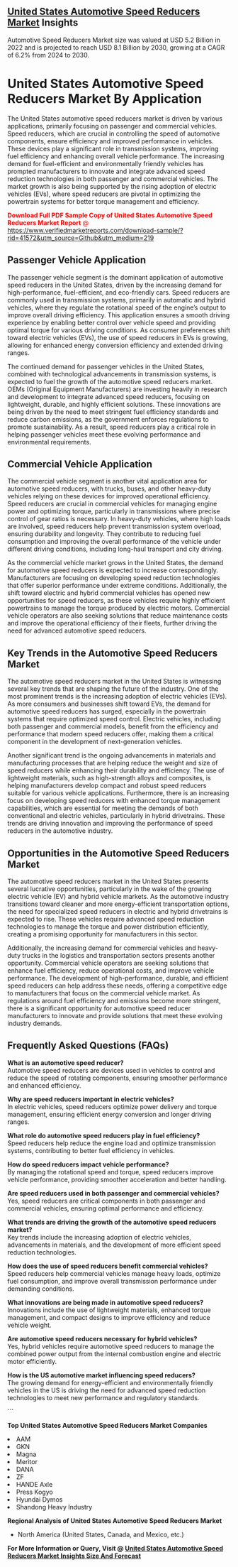 <h2><a href="https://www.verifiedmarketreports.com/download-sample/?rid=41572&amp;utm_source=Github&amp;utm_medium=219" target="_blank">United States Automotive Speed Reducers Market</a> Insights</h2><p>Automotive Speed Reducers Market size was valued at USD 5.2 Billion in 2022 and is projected to reach USD 8.1 Billion by 2030, growing at a CAGR of 6.2% from 2024 to 2030.</p><p> <h1>United States Automotive Speed Reducers Market By Application</h1> <p>The United States automotive speed reducers market is driven by various applications, primarily focusing on passenger and commercial vehicles. Speed reducers, which are crucial in controlling the speed of automotive components, ensure efficiency and improved performance in vehicles. These devices play a significant role in transmission systems, improving fuel efficiency and enhancing overall vehicle performance. The increasing demand for fuel-efficient and environmentally friendly vehicles has prompted manufacturers to innovate and integrate advanced speed reduction technologies in both passenger and commercial vehicles. The market growth is also being supported by the rising adoption of electric vehicles (EVs), where speed reducers are pivotal in optimizing the powertrain systems for better torque management and efficiency.</p> <p><p><span class=""><span style="color: #ff0000;"><strong>Download Full PDF Sample Copy of United States Automotive Speed Reducers Market Report</strong> @ </span><a href="https://www.verifiedmarketreports.com/download-sample/?rid=41572&amp;utm_source=Github&amp;utm_medium=219" target="_blank">https://www.verifiedmarketreports.com/download-sample/?rid=41572&amp;utm_source=Github&amp;utm_medium=219</a></span></p></p> <h2>Passenger Vehicle Application</h2> <p>The passenger vehicle segment is the dominant application of automotive speed reducers in the United States, driven by the increasing demand for high-performance, fuel-efficient, and eco-friendly cars. Speed reducers are commonly used in transmission systems, primarily in automatic and hybrid vehicles, where they regulate the rotational speed of the engine’s output to improve overall driving efficiency. This application ensures a smooth driving experience by enabling better control over vehicle speed and providing optimal torque for various driving conditions. As consumer preferences shift toward electric vehicles (EVs), the use of speed reducers in EVs is growing, allowing for enhanced energy conversion efficiency and extended driving ranges.</p> <p>The continued demand for passenger vehicles in the United States, combined with technological advancements in transmission systems, is expected to fuel the growth of the automotive speed reducers market. OEMs (Original Equipment Manufacturers) are investing heavily in research and development to integrate advanced speed reducers, focusing on lightweight, durable, and highly efficient solutions. These innovations are being driven by the need to meet stringent fuel efficiency standards and reduce carbon emissions, as the government enforces regulations to promote sustainability. As a result, speed reducers play a critical role in helping passenger vehicles meet these evolving performance and environmental requirements.</p> <h2>Commercial Vehicle Application</h2> <p>The commercial vehicle segment is another vital application area for automotive speed reducers, with trucks, buses, and other heavy-duty vehicles relying on these devices for improved operational efficiency. Speed reducers are crucial in commercial vehicles for managing engine power and optimizing torque, particularly in transmissions where precise control of gear ratios is necessary. In heavy-duty vehicles, where high loads are involved, speed reducers help prevent transmission system overload, ensuring durability and longevity. They contribute to reducing fuel consumption and improving the overall performance of the vehicle under different driving conditions, including long-haul transport and city driving.</p> <p>As the commercial vehicle market grows in the United States, the demand for automotive speed reducers is expected to increase correspondingly. Manufacturers are focusing on developing speed reduction technologies that offer superior performance under extreme conditions. Additionally, the shift toward electric and hybrid commercial vehicles has opened new opportunities for speed reducers, as these vehicles require highly efficient powertrains to manage the torque produced by electric motors. Commercial vehicle operators are also seeking solutions that reduce maintenance costs and improve the operational efficiency of their fleets, further driving the need for advanced automotive speed reducers.</p> <h2>Key Trends in the Automotive Speed Reducers Market</h2> <p>The automotive speed reducers market in the United States is witnessing several key trends that are shaping the future of the industry. One of the most prominent trends is the increasing adoption of electric vehicles (EVs). As more consumers and businesses shift toward EVs, the demand for automotive speed reducers has surged, especially in the powertrain systems that require optimized speed control. Electric vehicles, including both passenger and commercial models, benefit from the efficiency and performance that modern speed reducers offer, making them a critical component in the development of next-generation vehicles.</p> <p>Another significant trend is the ongoing advancements in materials and manufacturing processes that are helping reduce the weight and size of speed reducers while enhancing their durability and efficiency. The use of lightweight materials, such as high-strength alloys and composites, is helping manufacturers develop compact and robust speed reducers suitable for various vehicle applications. Furthermore, there is an increasing focus on developing speed reducers with enhanced torque management capabilities, which are essential for meeting the demands of both conventional and electric vehicles, particularly in hybrid drivetrains. These trends are driving innovation and improving the performance of speed reducers in the automotive industry.</p> <h2>Opportunities in the Automotive Speed Reducers Market</h2> <p>The automotive speed reducers market in the United States presents several lucrative opportunities, particularly in the wake of the growing electric vehicle (EV) and hybrid vehicle markets. As the automotive industry transitions toward cleaner and more energy-efficient transportation options, the need for specialized speed reducers in electric and hybrid drivetrains is expected to rise. These vehicles require advanced speed reduction technologies to manage the torque and power distribution efficiently, creating a promising opportunity for manufacturers in this sector.</p> <p>Additionally, the increasing demand for commercial vehicles and heavy-duty trucks in the logistics and transportation sectors presents another opportunity. Commercial vehicle operators are seeking solutions that enhance fuel efficiency, reduce operational costs, and improve vehicle performance. The development of high-performance, durable, and efficient speed reducers can help address these needs, offering a competitive edge to manufacturers that focus on the commercial vehicle market. As regulations around fuel efficiency and emissions become more stringent, there is a significant opportunity for automotive speed reducer manufacturers to innovate and provide solutions that meet these evolving industry demands.</p> <h2>Frequently Asked Questions (FAQs)</h2> <p><strong>What is an automotive speed reducer?</strong><br> Automotive speed reducers are devices used in vehicles to control and reduce the speed of rotating components, ensuring smoother performance and enhanced efficiency.</p> <p><strong>Why are speed reducers important in electric vehicles?</strong><br> In electric vehicles, speed reducers optimize power delivery and torque management, ensuring efficient energy conversion and longer driving ranges.</p> <p><strong>What role do automotive speed reducers play in fuel efficiency?</strong><br> Speed reducers help reduce the engine load and optimize transmission systems, contributing to better fuel efficiency in vehicles.</p> <p><strong>How do speed reducers impact vehicle performance?</strong><br> By managing the rotational speed and torque, speed reducers improve vehicle performance, providing smoother acceleration and better handling.</p> <p><strong>Are speed reducers used in both passenger and commercial vehicles?</strong><br> Yes, speed reducers are critical components in both passenger and commercial vehicles, ensuring optimal performance and efficiency.</p> <p><strong>What trends are driving the growth of the automotive speed reducers market?</strong><br> Key trends include the increasing adoption of electric vehicles, advancements in materials, and the development of more efficient speed reduction technologies.</p> <p><strong>How does the use of speed reducers benefit commercial vehicles?</strong><br> Speed reducers help commercial vehicles manage heavy loads, optimize fuel consumption, and improve overall transmission performance under demanding conditions.</p> <p><strong>What innovations are being made in automotive speed reducers?</strong><br> Innovations include the use of lightweight materials, enhanced torque management, and compact designs to improve efficiency and reduce vehicle weight.</p> <p><strong>Are automotive speed reducers necessary for hybrid vehicles?</strong><br> Yes, hybrid vehicles require automotive speed reducers to manage the combined power output from the internal combustion engine and electric motor efficiently.</p> <p><strong>How is the US automotive market influencing speed reducers?</strong><br> The growing demand for energy-efficient and environmentally friendly vehicles in the US is driving the need for advanced speed reduction technologies to meet new performance and regulatory standards.</p> ```</p><p><strong>Top United States Automotive Speed Reducers Market Companies</strong></p><div data-test-id=""><p><li>AAM</li><li> GKN</li><li> Magna</li><li> Meritor</li><li> DANA</li><li> ZF</li><li> HANDE Axle</li><li> Press Kogyo</li><li> Hyundai Dymos</li><li> Shandong Heavy Industry</li></p><div><strong>Regional Analysis of&nbsp;United States Automotive Speed Reducers Market</strong></div><ul><li dir="ltr"><p dir="ltr">North America&nbsp;(United States, Canada, and Mexico, etc.)</p></li></ul><p><strong>For More Information or Query, Visit @&nbsp;</strong><strong><a href="https://www.verifiedmarketreports.com/product/global-automotive-speed-reducers-market-2019-by-manufacturers-regions-type-and-application-forecast-to-2024/?utm_source=Github&amp;utm_medium=219" target="_blank">United States Automotive Speed Reducers Market Insights Size And Forecast</a></strong></p></div>
